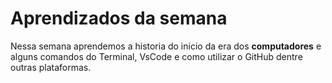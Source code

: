 # Aprendizados da semana

Nessa semana aprendemos a historia do  inicio da era dos **computadores** e alguns comandos do Terminal, VsCode e como utilizar o GitHub dentre outras plataformas.
